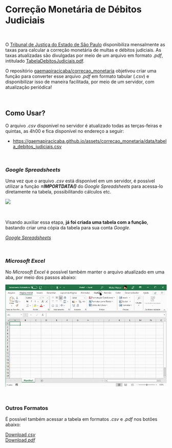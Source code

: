 # Correção Monetária de Débitos Judiciais

<br>

O [Tribunal de Justiça do Estado de São Paulo](https://www.tjsp.jus.br/) disponibiliza mensalmente as taxas para calcular a correção monetária de multas e débitos judiciais. As taxas atualizadas são divulgadas por meio de um arquivo em formato *.pdf*, intitulado [TabelaDebitosJudiciais.pdf](https://www.tjsp.jus.br/Download/Tabelas/TabelaDebitosJudiciais.pdf).

O repositório [gaemapiracicaba/correcao_monetaria](https://github.com/gaemapiracicaba/sp_tjsp_correcao_monetaria) objetivou criar uma função para converter esse arquivo _.pdf_ em formato tabular (_.csv_) e disponibilizar isso de maneira facilitada, por meio de um servidor, com atualização periódica!

<br>

## Como Usar?

O arquivo _.csv_ disponível no servidor é atualizado todas as terças-feiras e quintas, as 4h00 e fica disponível no endereço a seguir:

- <a href="https://gaemapiracicaba.github.io/assets/correcao_monetaria/data/tabela_debitos_judiciais.csv" target="_blank">https://gaemapiracicaba.github.io/assets/correcao_monetaria/data/tabela_debitos_judiciais.csv</a>

<br>

### *Google Spreadsheets*

Uma vez que o arquivo _.csv_ está disponível em um servidor, é possível utilizar a função **_=IMPORTDATA()_** do _Google Spreadsheets_ para acessa-lo diretamente na tabela, possibilitando cálculos etc.

![](https://i.imgur.com/oFdGGbA.png)

<br>

Visando auxiliar essa etapa, **já foi criada uma tabela com a função**, bastando criar uma cópia da tabela para sua conta _Google_.

<a href="https://docs.google.com/spreadsheets/d/1xOH1QN8qsZ3-_u6p1dbhIZ2N4IvSBbMJucM1BhXf8Sw/edit?usp=sharing" class="btn btn--primary">*Google Spreadsheets*</a>  

<br>

### *Microsoft Excel*

No *Microsoft Excel* é possível também manter o arquivo atualizado em uma aba, por meio dos passos abaixo:

![](./docs/imgs/excel.gif)

<br>


### Outros Formatos

É possível também acessar a tabela em formatos *.csv* e *.pdf* nos botões abaixo:

<a href="https://gaemapiracicaba.github.io/assets/correcao_monetaria/data/tabela_debitos_judiciais.csv" class="btn btn--primary">Download *csv*</a>  
<a href="https://gaemapiracicaba.github.io/assets/correcao_monetaria/data/tabela_debitos_judiciais.pdf" class="btn btn--primary" target="_blank">Download *pdf*</a>
